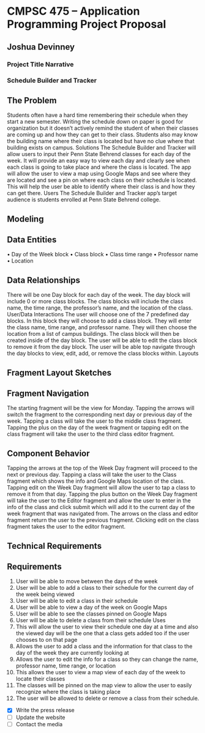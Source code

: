 # CMPSC 475 – Application Programming Project Proposal 
## Joshua Devinney   
### Project Title Narrative 
### Schedule Builder and Tracker 
## The Problem 
Students often have a hard time remembering their schedule when they start a new semester. Writing the schedule down on paper is good for organization but it doesn’t actively remind the student of when their classes are coming up and how they can get to their class. Students also may know the building name where their class is located but have no clue where that building exists on campus. Solutions 
The Schedule Builder and Tracker will allow users to input their Penn State Behrend classes for each day of the week. It will provide an easy way to view each day and clearly see when each class is going to take place and where the class is located. The app will allow the user to view a map using Google Maps and see where they are located and see a pin on where each class on their schedule is located. This will help the user be able to identify where their class is and how they can get there. Users 
The Schedule Builder and Tracker app’s target audience is students enrolled at Penn State Behrend college. 
## Modeling 
## Data Entities 
•	Day of the Week block 
•	Class block 
•	Class time range 
•	Professor name 
•	Location 
## Data Relationships 
There will be one Day block for each day of the week. The day block will include 0 or more class blocks. The class blocks will include the class name, the time range, the professor’s name, and the location of the class. 
User/Data Interactions 
The user will choose one of the 7 predefined day blocks. In this block they will choose to add a class block. They will enter the class name, time range, and professor name. They will then choose the location from a list of campus buildings. The class block will then be created inside of the day block. The user will be able to edit the class block to remove it from the day block. The user will be able top navigate through the day blocks to view, edit, add, or remove the class blocks within. 
Layouts 
## Fragment Layout Sketches 
  
## Fragment Navigation 
The starting fragment will be the view for Monday. Tapping the arrows will switch the fragment to the corresponding next day or previous day of the week. Tapping a class will take the user to the middle class fragment. Tapping the plus on the day of the week fragment or tapping edit on the class fragment will take the user to the third class editor fragment. 
## Component Behavior 
Tapping the arrows at the top of the Week Day fragment will proceed to the next or previous day. Tapping a class will take the user to the Class fragment which shows the info and Google Maps location of the class. Tapping edit on the Week Day fragment will allow the user to tap a class to remove it from that day. Tapping the plus button on the Week Day fragment will take the user to the Editor fragment and allow the user to enter in the info of the class and click submit which will add it to the current day of the week fragment that was navigated from. The arrows on the class and editor fragment return the user to the previous fragment. Clicking edit on the class fragment takes the user to the editor fragment. 
## Technical Requirements 
## Requirements 
1.	User will be able to move between the days of the week 
2.	User will be able to add a class to their schedule for the current day of the week being viewed 
3.	User will be able to edit a class in their schedule 
4.	User will be able to view a day of the week on Google Maps 
5.	User will be able to see the classes pinned on Google Maps 
6.	User will be able to delete a class from their schedule 
Uses 
1.	This will allow the user to view their schedule one day at a time and also the viewed day will be the one that a class gets added too if the user chooses to on that page 
2.	Allows the user to add a class and the information for that class to the day of the week they are currently looking at 
3.	Allows the user to edit the info for a class so they can change the name, professor name, time range, or location 
4.	This allows the user to view a map view of each day of the week to locate their classes 
5.	The classes will be pinned on the map view to allow the user to easily recognize where the class is taking place 
6.	The user will be allowed to delete or remove a class from their schedule. 

- [x] Write the press release
- [ ] Update the website
- [ ] Contact the media
